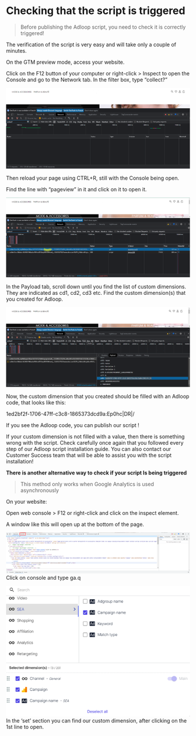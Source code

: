 # Checking that the script is triggered

> Before publishing the Adloop script, you need to check it is correctly triggered!

The verification of the script is very easy and will take only a couple of minutes. 

On the GTM preview mode, access your website. 

Click on the F12 button of your computer or right-click > Inspect to open the Console and go to the Network tab. In the filter box, type “collect?”

![](.gitbook/image-20220301-143220.png)

Then reload your page using CTRL+R, still with the Console being open. 

Find the line with “pageview” in it and click on it to open it. 

![](.gitbook/image-20220301-143100.png)

In the Payload tab, scroll down until you find the list of custom dimensions. They are indicated as cd1, cd2, cd3 etc. Find the custom dimension(s) that you created for Adloop. 

![](.gitbook/image-20220301-143016.png)

Now, the custom dimension that you created should be filled with an Adloop code, that looks like this: 

1ed2bf2f-1706-47ff-c3c8-1865373dcd9a:Ep0hc|DR|/

If you see the Adloop code, you can publish our script ! 

If your custom dimension is not filled with a value, then there is something wrong with the script. Check carefully once again that you followed every step of our Adloop script installation guide. You can also contact our Customer Success team that will be able to assist you with the script installation! 



**There is another alternative way to check if your script Is being triggered**
> This method only works when Google Analytics is used asynchronously

On your website: 

Open web console > F12 or right-click and click on the inspect element.

A window like this will open up at the bottom of the page. 

![](.gitbook/image-20221017-101928.png)Click on console and type ga.q

![](.gitbook/Screenshot_1.png)In the ‘set’ section you can find our custom dimension, after clicking on the 1st line to open.





